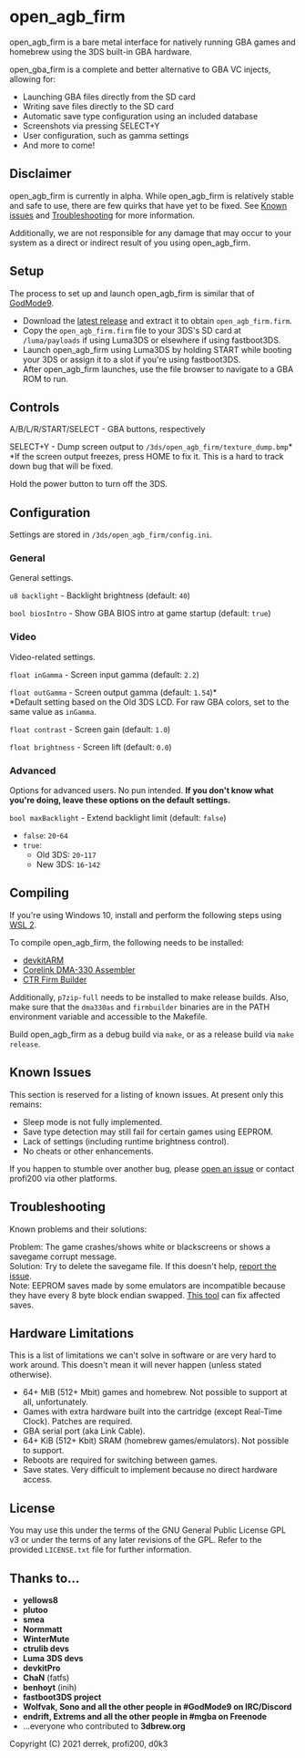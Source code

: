 # open_agb_firm
open_agb_firm is a bare metal interface for natively running GBA games and homebrew using the 3DS built-in GBA hardware. 

open_gba_firm is a complete and better alternative to GBA VC injects, allowing for:
* Launching GBA files directly from the SD card
* Writing save files directly to the SD card
* Automatic save type configuration using an included database
* Screenshots via pressing SELECT+Y
* User configuration, such as gamma settings
* And more to come!

## Disclaimer
open_agb_firm is currently in alpha. While open_agb_firm is relatively stable and safe to use, there are few quirks that have yet to be fixed. See [Known issues](#known-issues) and [Troubleshooting](#troubleshooting) for more information.

Additionally, we are not responsible for any damage that may occur to your system as a direct or indirect result of you using open_agb_firm.

## Setup
The process to set up and launch open_agb_firm is similar that of [GodMode9](https://github.com/d0k3/GodMode9).
* Download the [latest release](https://github.com/profi200/open_agb_firm/releases/latest) and extract it to obtain `open_agb_firm.firm`.
* Copy the `open_agb_firm.firm` file to your 3DS's SD card at `/luma/payloads` if using Luma3DS or elsewhere if using fastboot3DS.
* Launch open_agb_firm using Luma3DS by holding START while booting your 3DS or assign it to a slot if you're using fastboot3DS.
* After open_agb_firm launches, use the file browser to navigate to a GBA ROM to run.

## Controls
A/B/L/R/START/SELECT - GBA buttons, respectively

SELECT+Y - Dump screen output to `/3ds/open_agb_firm/texture_dump.bmp`*\
*If the screen output freezes, press HOME to fix it. This is a hard to track down bug that will be fixed.

Hold the power button to turn off the 3DS.

## Configuration
Settings are stored in `/3ds/open_agb_firm/config.ini`.

### General
General settings.

`u8 backlight` - Backlight brightness (default: `40`)

`bool biosIntro` - Show GBA BIOS intro at game startup (default: `true`)

### Video
Video-related settings.

`float inGamma` - Screen input gamma (default: `2.2`)

`float outGamma` - Screen output gamma (default: `1.54`)*\
*Default setting based on the Old 3DS LCD. For raw GBA colors, set to the same value as `inGamma`.

`float contrast` - Screen gain (default: `1.0`)

`float brightness` - Screen lift (default: `0.0`)

### Advanced
Options for advanced users. No pun intended. **If you don't know what you're doing, leave these options on the default settings.**

`bool maxBacklight` - Extend backlight limit (default: `false`)
* `false`: `20`-`64`
* `true`:
  * Old 3DS: `20`-`117`
  * New 3DS: `16`-`142`

## Compiling
If you're using Windows 10, install and perform the following steps using [WSL 2](https://docs.microsoft.com/en-us/windows/wsl/install-win10).

To compile open_agb_firm, the following needs to be installed:
* [devkitARM](https://devkitpro.org/wiki/devkitPro_pacman)
* [Corelink DMA-330 Assembler](https://github.com/profi200/dma330as)
* [CTR Firm Builder](https://github.com/derrekr/ctr_firm_builder)

Additionally, `p7zip-full` needs to be installed to make release builds. Also, make sure that the `dma330as` and `firmbuilder` binaries are in the PATH environment variable and accessible to the Makefile.

Build open_agb_firm as a debug build via `make`, or as a release build via `make release`.

## Known Issues
This section is reserved for a listing of known issues. At present only this remains:
* Sleep mode is not fully implemented.
* Save type detection may still fail for certain games using EEPROM.
* Lack of settings (including runtime brightness control).
* No cheats or other enhancements.

If you happen to stumble over another bug, please [open an issue](https://github.com/profi200/open_agb_firm/issues) or contact profi200 via other platforms.

## Troubleshooting
Known problems and their solutions:

Problem: The game crashes/shows white or blackscreens or shows a savegame corrupt message.\
Solution: Try to delete the savegame file. If this doesn't help, [report the issue](https://github.com/profi200/open_agb_firm/issues).\
Note: EEPROM saves made by some emulators are incompatible because they have every 8 byte block endian swapped. [This tool](https://gist.github.com/profi200/e06794d7561ed552c518b4b0b2f5f2f6) can fix affected saves.

## Hardware Limitations
This is a list of limitations we can't solve in software or are very hard to work around. This doesn't mean it will never happen (unless stated otherwise).
* 64+ MiB (512+ Mbit) games and homebrew. Not possible to support at all, unfortunately.
* Games with extra hardware built into the cartridge (except Real-Time Clock). Patches are required.
* GBA serial port (aka Link Cable).
* 64+ KiB (512+ Kbit) SRAM (homebrew games/emulators). Not possible to support.
* Reboots are required for switching between games.
* Save states. Very difficult to implement because no direct hardware access.

## License
You may use this under the terms of the GNU General Public License GPL v3 or under the terms of any later revisions of the GPL. Refer to the provided `LICENSE.txt` file for further information.

## Thanks to...
* **yellows8**
* **plutoo**
* **smea**
* **Normmatt**
* **WinterMute**
* **ctrulib devs**
* **Luma 3DS devs**
* **devkitPro**
* **ChaN** (fatfs)
* **benhoyt** (inih)
* **fastboot3DS project**
* **Wolfvak, Sono and all the other people in #GodMode9 on IRC/Discord**
* **endrift, Extrems and all the other people in #mgba on Freenode**
* ...everyone who contributed to **3dbrew.org**

Copyright (C) 2021 derrek, profi200, d0k3
